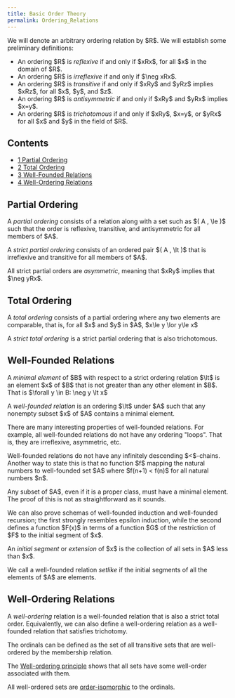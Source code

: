 ```yaml
---
title: Basic Order Theory
permalink: Ordering_Relations
---
```












  
We will denote an arbitrary ordering relation by \$R\$. We will
establish some preliminary definitions:

- An ordering \$R\$ is *reflexive* if and only if \$xRx\$, for all \$x\$
  in the domain of \$R\$.
- An ordering \$R\$ is *irreflexive* if and only if \$\neg xRx\$.
- An ordering \$R\$ is *transitive* if and only if \$xRy\$ and \$yRz\$
  implies \$xRz\$, for all \$x\$, \$y\$, and \$z\$.
- An ordering \$R\$ is *antisymmetric* if and only if \$xRy\$ and
  \$yRx\$ implies \$x=y\$.
- An ordering \$R\$ is *trichotomous* if and only if \$xRy\$, \$x=y\$,
  or \$yRx\$ for all \$x\$ and \$y\$ in the field of \$R\$.



## Contents


- [<span class="tocnumber">1</span> <span class="toctext">Partial
  Ordering</span>](#Partial_Ordering)
- [<span class="tocnumber">2</span> <span class="toctext">Total
  Ordering</span>](#Total_Ordering)
- [<span class="tocnumber">3</span> <span class="toctext">Well-Founded
  Relations</span>](#Well-Founded_Relations)
- [<span class="tocnumber">4</span> <span class="toctext">Well-Ordering
  Relations</span>](#Well-Ordering_Relations)


## Partial Ordering

A *partial ordering* consists of a relation along with a set such as \$(
A , \le )\$ such that the order is reflexive, transitive, and
antisymmetric for all members of \$A\$.

A *strict partial ordering* consists of an ordered pair \$( A , \lt )\$
that is irreflexive and transitive for all members of \$A\$.

All strict partial orders are *asymmetric*, meaning that \$xRy\$ implies
that \$\neg yRx\$.

## Total Ordering

A *total ordering* consists of a partial ordering where any two elements
are comparable, that is, for all \$x\$ and \$y\$ in \$A\$, \$x\le y \lor
y\le x\$

A *strict total ordering* is a strict partial ordering that is also
trichotomous.

## Well-Founded Relations

A *minimal element* of \$B\$ with respect to a strict ordering relation
\$\lt\$ is an element \$x\$ of \$B\$ that is not greater than any other
element in \$B\$. That is \$\forall y \in B: \neg y \lt x\$

A *well-founded relation* is an ordering \$\lt\$ under \$A\$ such that
any nonempty subset \$x\$ of \$A\$ contains a minimal element.

There are many interesting properties of well-founded relations. For
example, all well-founded relations do not have any ordering "loops".
That is, they are irreflexive, asymmetric, etc.

Well-founded relations do not have any infinitely descending
\$\<\$-chains. Another way to state this is that no function \$f\$
mapping the natural numbers to well-founded set \$A\$ where \$f(n+1) \<
f(n)\$ for all natural numbers \$n\$.

Any subset of \$A\$, even if it is a proper class, must have a minimal
element. The proof of this is not as straightforward as it sounds.

We can also prove schemas of well-founded induction and well-founded
recursion; the first strongly resembles epsilon induction, while the
second defines a function \$F(x)\$ in terms of a function \$G\$ of the
restriction of \$F\$ to the initial segment of \$x\$.

An *initial segment* or *extension* of \$x\$ is the collection of all
sets in \$A\$ less than \$x\$.

We call a well-founded relation *setlike* if the initial segments of all
the elements of \$A\$ are elements.

## Well-Ordering Relations

A *well-ordering* relation is a well-founded relation that is also a
strict total order. Equivalently, we can also define a well-ordering
relation as a well-founded relation that satisfies trichotomy.

The ordinals can be defined as the set of all transitive sets that are
well-ordered by the membership relation.

The [Well-ordering
principle](Well-ordering_principle "Well-ordering principle")
shows that all sets have some well-order associated with them.

All well-ordered sets are
[order-isomorphic](Order-isomorphism "Order-isomorphism")
to the ordinals.


